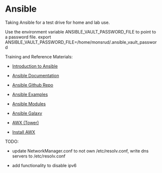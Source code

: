 # Ansible

Taking Ansible for a test drive for home and lab use.


Use the environment variable ANSIBLE_VAULT_PASSWORD_FILE to point to a password file.
export ANSIBLE_VAULT_PASSWORD_FILE=/home/monsrud/.ansible_vault_password

Training and Reference Materials:

* [Introduction to Ansible](https://www.linkedin.com/learning/learning-ansible-2/an-introduction-to-ansible)

* [Ansible Documentation](https://docs.ansible.com/ansible/latest/index.html)

* [Ansible Github Repo](https://github.com/ansible/ansible)

* [Ansible Examples](https://github.com/ansible/ansible-examples)

* [Ansible Modules](https://github.com/ansible/ansible-modules-core)

* [Ansible Galaxy](https://galaxy.ansible.com/)

* [AWX (Tower)](https://www.youtube.com/watch?v=iKmY4jEiy_A)

* [Install AWX](https://www.howtoforge.com/tutorial/centos-ansible-awx-installation/)


TODO:

- update NetworkManager.conf to not own /etc/resolv.conf, write dns servers to /etc/resolv.conf

- add functionality to disable ipv6
